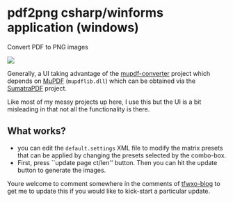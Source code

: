 # pdf2png csharp/winforms application (windows)

Convert PDF to PNG images

![](https://raw.github.com/tfoxo/System.Cor3/master/Source-Console/Pdf2Png/info/pdfmatrixfilter.png)

Generally, a UI taking advantage of the [mupdf-converter] project which depends on [MuPDF] (`mupdflib.dll`) which can be obtained via the [SumatraPDF] project.

Like most of my messy projects up here, I use this but the UI is a bit misleading in that not all the functionality is there.

## What works?

* you can edit the `default.settings` XML file to modify the matrix presets that can be applied by changing the presets selected by the combo-box.
* First, press ``update page ct/len'' button.  Then you can hit the update button to generate the images.


Youre welcome to comment somewhere in the comments of [tfwxo-blog](http://tfwio.wordpress.com/projects) to get me to update this if you would like to kick-start a particular update.

[MuPDF]: http://www.mupdf.com
[SumatraPDF]: blog.kowalczyk.info/software/sumatrapdf/free-pdf-reader.html‎
[mupdf-converter]: https://code.google.com/p/mupdf-converter/source/browse/trunk/MuPDF/MuPDFConverter.cs?r=2
